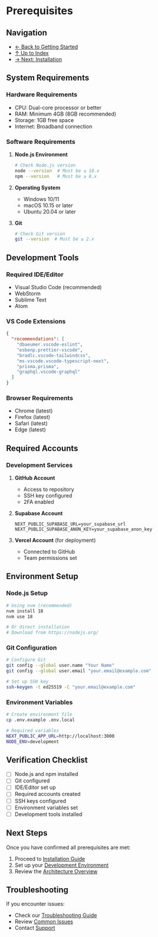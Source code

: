 # Prerequisites

## Navigation

- [← Back to Getting Started](./index.md)
- [↑ Up to Index](../README.md)
- [→ Next: Installation](./installation.md)

## System Requirements

### Hardware Requirements
- CPU: Dual-core processor or better
- RAM: Minimum 4GB (8GB recommended)
- Storage: 1GB free space
- Internet: Broadband connection

### Software Requirements

1. **Node.js Environment**
   ```bash
   # Check Node.js version
   node --version  # Must be ≥ 18.x
   npm --version   # Must be ≥ 8.x
   ```

2. **Operating System**
   - Windows 10/11
   - macOS 10.15 or later
   - Ubuntu 20.04 or later

3. **Git**
   ```bash
   # Check Git version
   git --version  # Must be ≥ 2.x
   ```

## Development Tools

### Required IDE/Editor
- Visual Studio Code (recommended)
- WebStorm
- Sublime Text
- Atom

### VS Code Extensions
```json
{
  "recommendations": [
    "dbaeumer.vscode-eslint",
    "esbenp.prettier-vscode",
    "bradlc.vscode-tailwindcss",
    "ms-vscode.vscode-typescript-next",
    "prisma.prisma",
    "graphql.vscode-graphql"
  ]
}
```

### Browser Requirements
- Chrome (latest)
- Firefox (latest)
- Safari (latest)
- Edge (latest)

## Required Accounts

### Development Services
1. **GitHub Account**
   - Access to repository
   - SSH key configured
   - 2FA enabled

2. **Supabase Account**
   ```env
   NEXT_PUBLIC_SUPABASE_URL=your_supabase_url
   NEXT_PUBLIC_SUPABASE_ANON_KEY=your_supabase_anon_key
   ```

3. **Vercel Account** (for deployment)
   - Connected to GitHub
   - Team permissions set

## Environment Setup

### Node.js Setup
```bash
# Using nvm (recommended)
nvm install 18
nvm use 18

# Or direct installation
# Download from https://nodejs.org/
```

### Git Configuration
```bash
# Configure Git
git config --global user.name "Your Name"
git config --global user.email "your.email@example.com"

# Set up SSH key
ssh-keygen -t ed25519 -C "your.email@example.com"
```

### Environment Variables
```bash
# Create environment file
cp .env.example .env.local

# Required variables
NEXT_PUBLIC_APP_URL=http://localhost:3000
NODE_ENV=development
```

## Verification Checklist

- [ ] Node.js and npm installed
- [ ] Git configured
- [ ] IDE/Editor set up
- [ ] Required accounts created
- [ ] SSH keys configured
- [ ] Environment variables set
- [ ] Development tools installed

## Next Steps

Once you have confirmed all prerequisites are met:
1. Proceed to [Installation Guide](./installation.md)
2. Set up your [Development Environment](../guides/development.md)
3. Review the [Architecture Overview](../architecture/overview.md)

## Troubleshooting

If you encounter issues:
- Check our [Troubleshooting Guide](../guides/troubleshooting.md)
- Review [Common Issues](../guides/troubleshooting.md#common-issues)
- Contact [Support](../reference/support.md) 